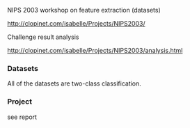 NIPS 2003 workshop on feature extraction (datasets)

http://clopinet.com/isabelle/Projects/NIPS2003/



Challenge result analysis

http://clopinet.com/isabelle/Projects/NIPS2003/analysis.html



### Datasets

All of the datasets are two-class classification.


### Project
see report
